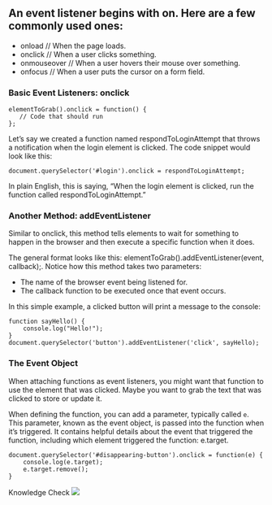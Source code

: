 ## An event listener begins with on. Here are a few commonly used ones:

- onload  // When the page loads.
- onclick  // When a user clicks something.
- onmouseover  // When a user hovers their mouse over something.
- onfocus  // When a user puts the cursor on a form field.

### Basic Event Listeners: onclick
````
elementToGrab().onclick = function() {
   // Code that should run 
};
````
Let’s say we created a function named respondToLoginAttempt that throws a notification when the login element is clicked. The code snippet would look like this:
````
document.querySelector('#login').onclick = respondToLoginAttempt;
````
In plain English, this is saying, “When the login element is clicked, run the function called respondToLoginAttempt.”

### Another Method: addEventListener

Similar to onclick, this method tells elements to wait for something to happen in the browser and then execute a specific function when it does.

The general format looks like this: elementToGrab().addEventListener(event, callback);. Notice how this method takes two parameters:

- The name of the browser event being listened for.
- The callback function to be executed once that event occurs.

In this simple example, a clicked button will print a message to the console:
```
function sayHello() {
    console.log("Hello!");
}
document.querySelector('button').addEventListener('click', sayHello);
```

### The Event Object
When attaching functions as event listeners, you might want that function to use the element that was clicked. Maybe you want to grab the text that was clicked to store or update it.

When defining the function, you can add a parameter, typically called ```e```. This parameter, known as the event object, is passed into the function when it’s triggered. It contains helpful details about the event that triggered the function, including which element triggered the function: e.target.

````
document.querySelector('#disappearing-button').onclick = function(e) {
    console.log(e.target);
    e.target.remove();
}
````
Knowledge Check
![](https://i.imgur.com/WXcjM4Y.png)